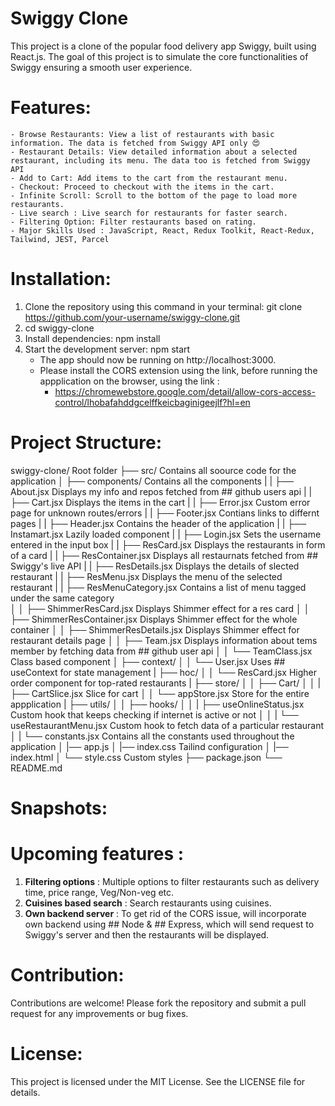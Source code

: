 # Swiggy Clone
This project is a clone of the popular food delivery app Swiggy, built using React.js. The goal of this project is to simulate the core functionalities of Swiggy ensuring a smooth user experience. 

# Features:
    - Browse Restaurants: View a list of restaurants with basic information. The data is fetched from Swiggy API only 😍
    - Restaurant Details: View detailed information about a selected restaurant, including its menu. The data too is fetched from Swiggy API
    - Add to Cart: Add items to the cart from the restaurant menu.
    - Checkout: Proceed to checkout with the items in the cart.
    - Infinite Scroll: Scroll to the bottom of the page to load more restaurants.
    - Live search : Live search for restaurants for faster search.
    - Filtering Option: Filter restaurants based on rating.
    - Major Skills Used : JavaScript, React, Redux Toolkit, React-Redux, Tailwind, JEST, Parcel 

# Installation:

1. Clone the repository using this command in your terminal: git clone https://github.com/your-username/swiggy-clone.git
2. cd swiggy-clone
3. Install dependencies: npm install
4. Start the development server: npm start
    - The app should now be running on http://localhost:3000.
    - Please install the CORS extension using the link, before running the appplication on the browser, using the link :
        - https://chromewebstore.google.com/detail/allow-cors-access-control/lhobafahddgcelffkeicbaginigeejlf?hl=en


# Project Structure:
swiggy-clone/                                     Root folder
├── src/                                          Contains all soource code for the application
│   ├── components/                               Contains all the components
|   |   ├── About.jsx                             Displays my info and repos fetched from ## github users api
|   |   ├── Cart.jsx                              Displays the items in the cart
|   |   ├── Error.jsx                             Custom error page for unknown routes/errors
|   |   ├── Footer.jsx                            Contians links to differnt pages
|   |   ├── Header.jsx                            Contains the header of the application
|   |   ├── Instamart.jsx                         Lazily loaded component
|   |   ├── Login.jsx                             Sets the username entered in the input box
|   |   ├── ResCard.jsx                           Displays the restaurants in form of a card
|   |   ├── ResContainer.jsx                      Displays all restaurnats fetched from ## Swiggy's live API
|   |   ├── ResDetails.jsx                        Displays the details of slected restaurant
|   |   ├── ResMenu.jsx                           Displays the menu of the selected restaurant
|   |   ├── ResMenuCategory.jsx                   Contains a list of menu tagged under the same category         
│   │   ├── ShimmerResCard.jsx                    Displays Shimmer effect for a res card
│   │   ├── ShimmerResContainer.jsx               Displays Shimmer effect for the whole container 
│   │   ├── ShimmerResDetails.jsx                 Displays Shimmer effect for restaurant details page
│   │   ├── Team.jsx                              Displays information about tems member by fetching data from ## github user api
│   │   └── TeamClass.jsx                         Class based component
│   ├── context/
│   │   └── User.jsx                              Uses ## useContext for state management
|   ├── hoc/
│   │   └── ResCard.jsx                           Higher order component for top-rated restaurants
|   ├── store/
│   │   ├── Cart/
│   │   |    ├── CartSlice.jsx                    Slice for cart 
│   │   └── appStore.jsx                          Store for the entire appplication
|   ├── utils/
│   │   ├── hooks/
│   │   |    ├── useOnlineStatus.jsx              Custom hook that keeps checking if internet is active or not
│   │   |    └── useRestaurantMenu.jsx            Custom hook to fetch data of a particular restaurant
│   |   └── constants.jsx                         Contains all the constants used throughout the application
│   |── app.js
│   |── index.css                                 Tailind configuration
│   |── index.html
│   └── style.css                                 Custom styles
├── package.json
└── README.md

# Snapshots: 

# Upcoming features : 
1. **Filtering options** : Multiple options to filter restaurants such as delivery time, price range, Veg/Non-veg etc.
2. **Cuisines based search** : Search restaurants using cuisines.
3. **Own backend server** : To get rid of the CORS issue, will incorporate own backend using ## Node & ## Express, which will send request to Swiggy's server and then the restaurants will be displayed.

# Contribution:
Contributions are welcome! Please fork the repository and submit a pull request for any improvements or bug fixes.

# License:
This project is licensed under the MIT License. See the LICENSE file for details.


